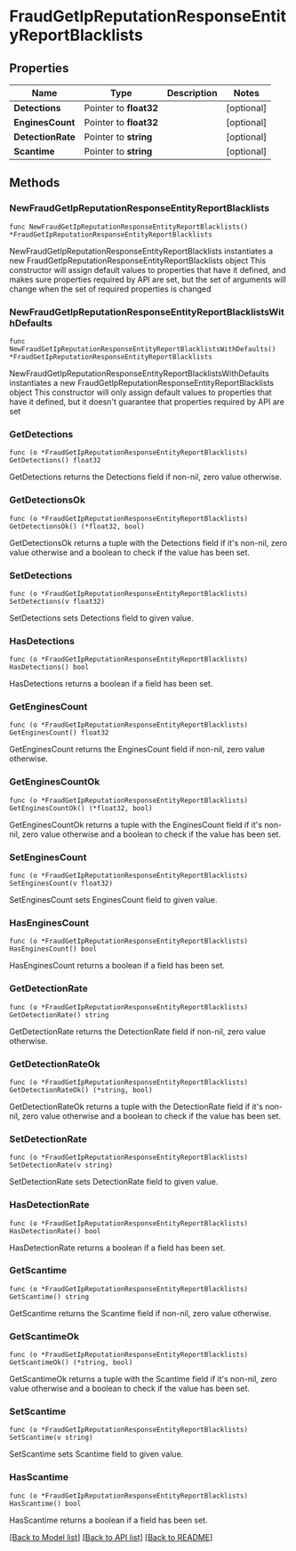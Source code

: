 # FraudGetIpReputationResponseEntityReportBlacklists

## Properties

Name | Type | Description | Notes
------------ | ------------- | ------------- | -------------
**Detections** | Pointer to **float32** |  | [optional] 
**EnginesCount** | Pointer to **float32** |  | [optional] 
**DetectionRate** | Pointer to **string** |  | [optional] 
**Scantime** | Pointer to **string** |  | [optional] 

## Methods

### NewFraudGetIpReputationResponseEntityReportBlacklists

`func NewFraudGetIpReputationResponseEntityReportBlacklists() *FraudGetIpReputationResponseEntityReportBlacklists`

NewFraudGetIpReputationResponseEntityReportBlacklists instantiates a new FraudGetIpReputationResponseEntityReportBlacklists object
This constructor will assign default values to properties that have it defined,
and makes sure properties required by API are set, but the set of arguments
will change when the set of required properties is changed

### NewFraudGetIpReputationResponseEntityReportBlacklistsWithDefaults

`func NewFraudGetIpReputationResponseEntityReportBlacklistsWithDefaults() *FraudGetIpReputationResponseEntityReportBlacklists`

NewFraudGetIpReputationResponseEntityReportBlacklistsWithDefaults instantiates a new FraudGetIpReputationResponseEntityReportBlacklists object
This constructor will only assign default values to properties that have it defined,
but it doesn't guarantee that properties required by API are set

### GetDetections

`func (o *FraudGetIpReputationResponseEntityReportBlacklists) GetDetections() float32`

GetDetections returns the Detections field if non-nil, zero value otherwise.

### GetDetectionsOk

`func (o *FraudGetIpReputationResponseEntityReportBlacklists) GetDetectionsOk() (*float32, bool)`

GetDetectionsOk returns a tuple with the Detections field if it's non-nil, zero value otherwise
and a boolean to check if the value has been set.

### SetDetections

`func (o *FraudGetIpReputationResponseEntityReportBlacklists) SetDetections(v float32)`

SetDetections sets Detections field to given value.

### HasDetections

`func (o *FraudGetIpReputationResponseEntityReportBlacklists) HasDetections() bool`

HasDetections returns a boolean if a field has been set.

### GetEnginesCount

`func (o *FraudGetIpReputationResponseEntityReportBlacklists) GetEnginesCount() float32`

GetEnginesCount returns the EnginesCount field if non-nil, zero value otherwise.

### GetEnginesCountOk

`func (o *FraudGetIpReputationResponseEntityReportBlacklists) GetEnginesCountOk() (*float32, bool)`

GetEnginesCountOk returns a tuple with the EnginesCount field if it's non-nil, zero value otherwise
and a boolean to check if the value has been set.

### SetEnginesCount

`func (o *FraudGetIpReputationResponseEntityReportBlacklists) SetEnginesCount(v float32)`

SetEnginesCount sets EnginesCount field to given value.

### HasEnginesCount

`func (o *FraudGetIpReputationResponseEntityReportBlacklists) HasEnginesCount() bool`

HasEnginesCount returns a boolean if a field has been set.

### GetDetectionRate

`func (o *FraudGetIpReputationResponseEntityReportBlacklists) GetDetectionRate() string`

GetDetectionRate returns the DetectionRate field if non-nil, zero value otherwise.

### GetDetectionRateOk

`func (o *FraudGetIpReputationResponseEntityReportBlacklists) GetDetectionRateOk() (*string, bool)`

GetDetectionRateOk returns a tuple with the DetectionRate field if it's non-nil, zero value otherwise
and a boolean to check if the value has been set.

### SetDetectionRate

`func (o *FraudGetIpReputationResponseEntityReportBlacklists) SetDetectionRate(v string)`

SetDetectionRate sets DetectionRate field to given value.

### HasDetectionRate

`func (o *FraudGetIpReputationResponseEntityReportBlacklists) HasDetectionRate() bool`

HasDetectionRate returns a boolean if a field has been set.

### GetScantime

`func (o *FraudGetIpReputationResponseEntityReportBlacklists) GetScantime() string`

GetScantime returns the Scantime field if non-nil, zero value otherwise.

### GetScantimeOk

`func (o *FraudGetIpReputationResponseEntityReportBlacklists) GetScantimeOk() (*string, bool)`

GetScantimeOk returns a tuple with the Scantime field if it's non-nil, zero value otherwise
and a boolean to check if the value has been set.

### SetScantime

`func (o *FraudGetIpReputationResponseEntityReportBlacklists) SetScantime(v string)`

SetScantime sets Scantime field to given value.

### HasScantime

`func (o *FraudGetIpReputationResponseEntityReportBlacklists) HasScantime() bool`

HasScantime returns a boolean if a field has been set.


[[Back to Model list]](../README.md#documentation-for-models) [[Back to API list]](../README.md#documentation-for-api-endpoints) [[Back to README]](../README.md)


